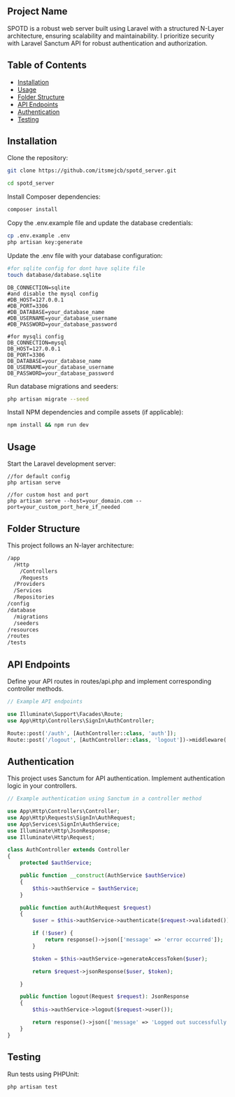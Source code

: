 ## Project Name
SPOTD is a robust web server built using Laravel with a structured N-Layer architecture, ensuring scalability and maintainability. I prioritize security with Laravel Sanctum API for robust authentication and authorization.

## Table of Contents
- [Installation](#installation)
- [Usage](#usage)
- [Folder Structure](#folder-structure)
- [API Endpoints](#api-endpoints)
- [Authentication](#authentication)
- [Testing](#testing)

## Installation

Clone the repository:

```bash
git clone https://github.com/itsmejcb/spotd_server.git

cd spotd_server
```

Install Composer dependencies:

```bash
composer install
```

Copy the .env.example file and update the database credentials:

```bash
cp .env.example .env
php artisan key:generate
```

Update the .env file with your database configuration:
```bash
#for sqlite config for dont have sqlite file
touch database/database.sqlite
```
```dotenv
DB_CONNECTION=sqlite
#and disable the mysql config
#DB_HOST=127.0.0.1
#DB_PORT=3306
#DB_DATABASE=your_database_name
#DB_USERNAME=your_database_username
#DB_PASSWORD=your_database_password

#for mysqli config
DB_CONNECTION=mysql
DB_HOST=127.0.0.1
DB_PORT=3306
DB_DATABASE=your_database_name
DB_USERNAME=your_database_username
DB_PASSWORD=your_database_password
```

Run database migrations and seeders:
```bash
php artisan migrate --seed
```

Install NPM dependencies and compile assets (if applicable):
```bash
npm install && npm run dev
```

## Usage
Start the Laravel development server:
```composer
//for default config
php artisan serve

//for custom host and port
php artisan serve --host=your_domain.com --port=your_custom_port_here_if_needed
```

## Folder Structure
This project follows an N-layer architecture:
```bash
/app
  /Http
    /Controllers
    /Requests
  /Providers
  /Services
  /Repositories
/config
/database
  /migrations
  /seeders
/resources
/routes
/tests
```

## API Endpoints
Define your API routes in routes/api.php and implement corresponding controller methods.
```php
// Example API endpoints

use Illuminate\Support\Facades\Route;
use App\Http\Controllers\SignIn\AuthController;

Route::post('/auth', [AuthController::class, 'auth']);
Route::post('/logout', [AuthController::class, 'logout'])->middleware('auth:sanctum');
```

## Authentication
This project uses Sanctum for API authentication. Implement authentication logic in your controllers.
```php
// Example authentication using Sanctum in a controller method

use App\Http\Controllers\Controller;
use App\Http\Requests\SignIn\AuthRequest;
use App\Services\SignIn\AuthService;
use Illuminate\Http\JsonResponse;
use Illuminate\Http\Request;

class AuthController extends Controller
{
    protected $authService;

    public function __construct(AuthService $authService)
    {
        $this->authService = $authService;
    }

    public function auth(AuthRequest $request)
    {
        $user = $this->authService->authenticate($request->validated());

        if (!$user) {
            return response()->json(['message' => 'error occurred']);
        }

        $token = $this->authService->generateAccessToken($user);

        return $request->jsonResponse($user, $token);

    }

    public function logout(Request $request): JsonResponse
    {
        $this->authService->logout($request->user());

        return response()->json(['message' => 'Logged out successfully']);
    }
}

```

## Testing
Run tests using PHPUnit:
```bash
php artisan test
```
